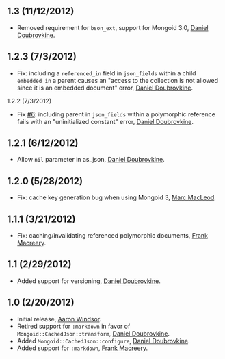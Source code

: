 1.3 (11/12/2012)
----------------

* Removed requirement for `bson_ext`, support for Mongoid 3.0, [Daniel Doubrovkine](http://github.com/dblock).

1.2.3 (7/3/2012)
----------------

* Fix: including a `referenced_in` field in `json_fields` within a child `embedded_in` a parent causes an "access to the collection is not allowed since it is an embedded document" error, [Daniel Doubrovkine](http://github.com/dblock).

1.2.2 (7/3/2012)

* Fix [#6](https://github.com/dblock/mongoid-cached-json/issues/6): including parent in `json_fields` within a polymorphic reference fails with an "uninitialized constant" error, [Daniel Doubrovkine](http://github.com/dblock).

1.2.1 (6/12/2012)
-----------------

* Allow `nil` parameter in as_json, [Daniel Doubrovkine](http://github.com/dblock).

1.2.0 (5/28/2012)
------------------

* Fix: cache key generation bug when using Mongoid 3, [Marc MacLeod](http://github.com/marbemac).

1.1.1 (3/21/2012)
-----------------

* Fix: caching/invalidating referenced polymorphic documents, [Frank Macreery](http://github.com/macreery).

1.1 (2/29/2012)
---------------

* Added support for versioning, [Daniel Doubrovkine](http://github.com/dblock).

1.0 (2/20/2012)
---------------

* Initial release, [Aaron Windsor](http://github.com/aaw).
* Retired support for `:markdown` in favor of `Mongoid::CachedJson::transform`, [Daniel Doubrovkine](http://github.com/dblock).
* Added `Mongoid::CachedJson::configure`, [Daniel Doubrovkine](http://github.com/dblock).
* Added support for `:markdown`, [Frank Macreery](http://github.com/macreery).

